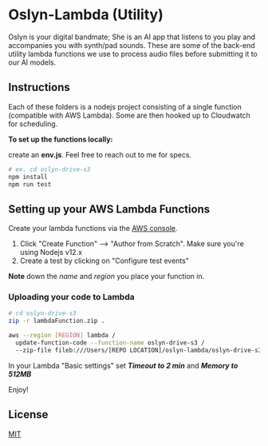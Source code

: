 # Oslyn-Lambda (Utility)

Oslyn is your digital bandmate; She is an AI app that listens to you play and accompanies you with synth/pad sounds. These are some of the back-end utility lambda functions we use to process audio files before submitting it to our AI models.

## Instructions

Each of these folders is a nodejs project consisting of a single function (compatible with AWS Lambda). Some are then hooked up to Cloudwatch for scheduling.

**To set up the functions locally:**

create an **env.js**. Feel free to reach out to me for specs.

```bash
# ex. cd oslyn-drive-s3
npm install
npm run test
```

## Setting up your AWS Lambda Functions
Create your lambda functions via the [AWS console](https://ca-central-1.console.aws.amazon.com/lambda/home). 
1. Click "Create Function" --> "Author from Scratch". Make sure you're using Nodejs v12.x
2. Create a test by clicking on "Configure test events"

**Note** down the *name* and *region* you place your function in.

### Uploading your code to Lambda
```bash
# cd oslyn-drive-s3
zip -r lambdaFunction.zip .

aws --region [REGION] lambda / 
  update-function-code --function-name oslyn-drive-s3 / 
  --zip-file fileb:///Users/[REPO LOCATION]/oslyn-lambda/oslyn-drive-s3/lambdaFunction.zip
```

In your Lambda "Basic settings" set ***Timeout to 2 min*** and ***Memory to 512MB***

Enjoy!

## License
[MIT](https://choosealicense.com/licenses/mit/)